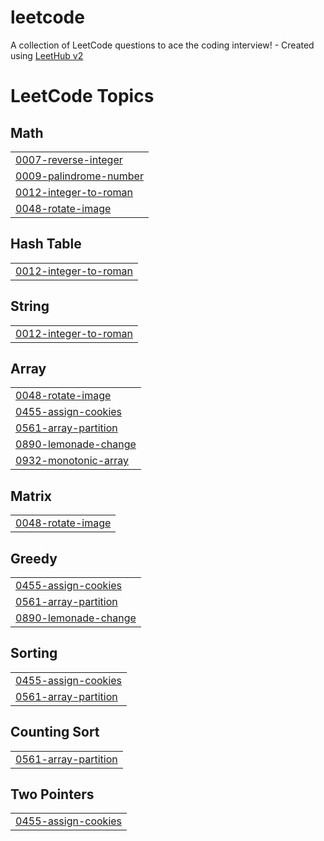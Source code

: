 # leetcode
A collection of LeetCode questions to ace the coding interview! - Created using [LeetHub v2](https://github.com/arunbhardwaj/LeetHub-2.0)

<!---LeetCode Topics Start-->
# LeetCode Topics
## Math
|  |
| ------- |
| [0007-reverse-integer](https://github.com/selvakumar1190/leetcode/tree/master/0007-reverse-integer) |
| [0009-palindrome-number](https://github.com/selvakumar1190/leetcode/tree/master/0009-palindrome-number) |
| [0012-integer-to-roman](https://github.com/selvakumar1190/leetcode/tree/master/0012-integer-to-roman) |
| [0048-rotate-image](https://github.com/selvakumar1190/leetcode/tree/master/0048-rotate-image) |
## Hash Table
|  |
| ------- |
| [0012-integer-to-roman](https://github.com/selvakumar1190/leetcode/tree/master/0012-integer-to-roman) |
## String
|  |
| ------- |
| [0012-integer-to-roman](https://github.com/selvakumar1190/leetcode/tree/master/0012-integer-to-roman) |
## Array
|  |
| ------- |
| [0048-rotate-image](https://github.com/selvakumar1190/leetcode/tree/master/0048-rotate-image) |
| [0455-assign-cookies](https://github.com/selvakumar1190/leetcode/tree/master/0455-assign-cookies) |
| [0561-array-partition](https://github.com/selvakumar1190/leetcode/tree/master/0561-array-partition) |
| [0890-lemonade-change](https://github.com/selvakumar1190/leetcode/tree/master/0890-lemonade-change) |
| [0932-monotonic-array](https://github.com/selvakumar1190/leetcode/tree/master/0932-monotonic-array) |
## Matrix
|  |
| ------- |
| [0048-rotate-image](https://github.com/selvakumar1190/leetcode/tree/master/0048-rotate-image) |
## Greedy
|  |
| ------- |
| [0455-assign-cookies](https://github.com/selvakumar1190/leetcode/tree/master/0455-assign-cookies) |
| [0561-array-partition](https://github.com/selvakumar1190/leetcode/tree/master/0561-array-partition) |
| [0890-lemonade-change](https://github.com/selvakumar1190/leetcode/tree/master/0890-lemonade-change) |
## Sorting
|  |
| ------- |
| [0455-assign-cookies](https://github.com/selvakumar1190/leetcode/tree/master/0455-assign-cookies) |
| [0561-array-partition](https://github.com/selvakumar1190/leetcode/tree/master/0561-array-partition) |
## Counting Sort
|  |
| ------- |
| [0561-array-partition](https://github.com/selvakumar1190/leetcode/tree/master/0561-array-partition) |
## Two Pointers
|  |
| ------- |
| [0455-assign-cookies](https://github.com/selvakumar1190/leetcode/tree/master/0455-assign-cookies) |
<!---LeetCode Topics End-->